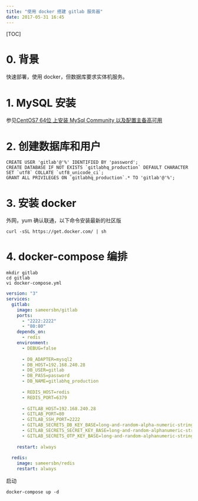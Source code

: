 ```yaml
---
title: "使用 docker 搭建 gitlab 服务器"
date: 2017-05-31 16:45
---
```


[TOC]

# 0. 背景

快速部署，使用 docker，但数据库要求实体机服务。

# 1. MySQL 安装

参见[CentOS7 64位 上安装 MySql Community 以及配置主备高可用](http://wiki.lostsummer.love/Operation/centos7-64%E4%BD%8D-%E4%B8%8A%E5%AE%89%E8%A3%85-mysql-community-%E4%BB%A5%E5%8F%8A%E9%85%8D%E7%BD%AE%E4%B8%BB%E5%A4%87%E9%AB%98%E5%8F%AF%E7%94%A8.html)

# 2. 创建数据库和用户

```
CREATE USER 'gitlab'@'%' IDENTIFIED BY 'password';
CREATE DATABASE IF NOT EXISTS `gitlabhq_production` DEFAULT CHARACTER SET `utf8` COLLATE `utf8_unicode_ci`;
GRANT ALL PRIVILEGES ON `gitlabhq_production`.* TO 'gitlab'@'%';
```

# 3. 安装 docker

外网，yum 确认联通，以下命令安装最新的社区版
```
curl -sSL https://get.docker.com/ | sh
```

# 4. docker-compose 编排

```
mkdir gitlab
cd gitlab
vi docker-compose.yml
```

```yml
version: "3"
services:
  gitlab:
    image: sameersbn/gitlab
    ports:
      - "2222:2222"
      - "80:80"
    depends_on:
      - redis
    environment:
      - DEBUG=false
 
      - DB_ADAPTER=mysql2
      - DB_HOST=192.168.240.28
      - DB_USER=gitlab
      - DB_PASS=password
      - DB_NAME=gitlabhq_production
 
      - REDIS_HOST=redis
      - REDIS_PORT=6379
 
      - GITLAB_HOST=192.168.240.28
      - GITLAB_PORT=80
      - GITLAB_SSH_PORT=2222
      - GITLAB_SECRETS_DB_KEY_BASE=long-and-random-alpha-numeric-string
      - GITLAB_SECRETS_SECRET_KEY_BASE=long-and-random-alphanumeric-string
      - GITLAB_SECRETS_OTP_KEY_BASE=long-and-random-alphanumeric-string
 
    restart: always
 
  redis:
    image: sameersbn/redis
    restart: always
```

启动
```
docker-compose up -d
```


